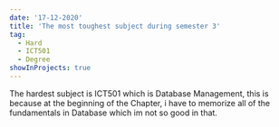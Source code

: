```yaml
---
date: '17-12-2020'
title: 'The most toughest subject during semester 3'
tag:
  - Hard
  - ICT501
  - Degree
showInProjects: true
---
```


The hardest subject is ICT501 which is Database Management, this is because at the beginning of the Chapter, i have to memorize all of the fundamentals in Database which im not so good in that.
